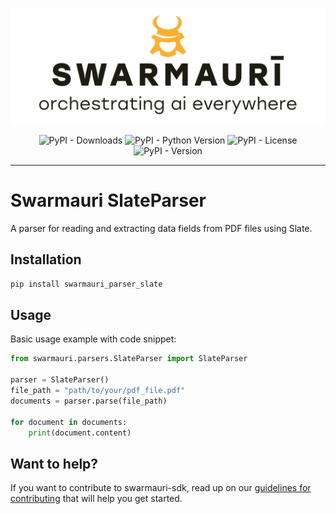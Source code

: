 ![Swarmauri Logo](https://github.com/swarmauri/swarmauri-sdk/blob/3d4d1cfa949399d7019ae9d8f296afba773dfb7f/assets/swarmauri.brand.theme.svg)

<div align="center">

![PyPI - Downloads](https://img.shields.io/pypi/dm/swarmauri_parser_pypdftk)
![PyPI - Python Version](https://img.shields.io/pypi/pyversions/swarmauri_parser_pypdftk)
![PyPI - License](https://img.shields.io/pypi/l/swarmauri_parser_pypdftk)
![PyPI - Version](https://img.shields.io/pypi/v/swarmauri_parser_pypdftk?label=swarmauri_parser_pypdftk&color=green)

</div>

---

# Swarmauri SlateParser

A parser for reading and extracting data fields from PDF files using Slate.

## Installation

```bash
pip install swarmauri_parser_slate
```

## Usage
Basic usage example with code snippet:
```python
from swarmauri.parsers.SlateParser import SlateParser

parser = SlateParser()
file_path = "path/to/your/pdf_file.pdf"
documents = parser.parse(file_path)

for document in documents:
    print(document.content)
```

## Want to help?

If you want to contribute to swarmauri-sdk, read up on our [guidelines for contributing](https://github.com/swarmauri/swarmauri-sdk/blob/master/contributing.md) that will help you get started.
